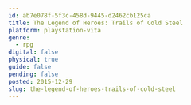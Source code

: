 ```yaml
---
id: ab7e078f-5f3c-458d-9445-d2462cb125ca
title: The Legend of Heroes: Trails of Cold Steel
platform: playstation-vita
genre:
  - rpg
digital: false
physical: true
guide: false
pending: false
posted: 2015-12-29
slug: the-legend-of-heroes-trails-of-cold-steel
---
```

